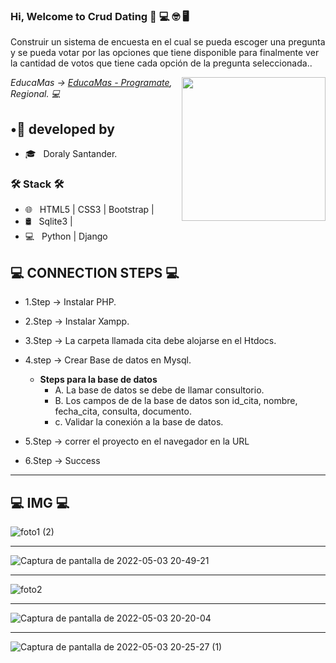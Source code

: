 ### Hi, Welcome to Crud Dating 👋 💻 🤓 🖥

<p>Construir un sistema de encuesta en el cual se pueda escoger una pregunta y se pueda votar por las opciones que tiene disponible para finalmente ver la cantidad de votos que tiene cada opción de la pregunta seleccionada..</p>

<img align='right' src="https://media.giphy.com/media/M9gbBd9nbDrOTu1Mqx/giphy.gif" width="230">

<p><em> EducaMas -> <a href="https://educamas.com.co/"> EducaMas - Programate</a>, Regional. 💻 </br>
</em></p>

<h2> •👩 developed by </h2>

- 🎓 &nbsp; Doraly Santander.



<h3>🛠 Stack 🛠 </h3>

- 🌐 &nbsp; HTML5 | CSS3 | Bootstrap |
- 🛢 &nbsp; Sqlite3 | 
- 💻 &nbsp; Python | Django


<h2>💻 CONNECTION STEPS 💻</h2>

- 1.Step -> Instalar PHP.
- 2.Step -> Instalar Xampp.

- 3.Step -> La carpeta llamada cita debe alojarse en el Htdocs.
- 4.step -> Crear Base de datos en Mysql. 

  - <strong> Steps para la base de datos </strong>
    - A. La base de datos se debe de llamar consultorio.
    - B. Los campos de de la base de datos son id_cita, nombre, fecha_cita, consulta, documento.
    - c. Validar la conexión a la base de datos.
   
- 5.Step -> correr el proyecto en el navegador en la URL 
- 6.Step -> Success
  
---

<h2>💻 IMG 💻</h2>

![foto1 (2)](https://user-images.githubusercontent.com/86391179/166611237-94ee6185-ba13-4fd9-a487-fa9714792077.png)

---
![Captura de pantalla de 2022-05-03 20-49-21](https://user-images.githubusercontent.com/86391179/166613326-b8c70a26-dba1-44f8-851f-69dad1eeb2a6.png)

---

![foto2](https://user-images.githubusercontent.com/86391179/166611353-2779fb07-4268-477a-b1c4-d0775c7c6490.png)

--- 

![Captura de pantalla de 2022-05-03 20-20-04](https://user-images.githubusercontent.com/86391179/166611431-5fbb31dd-58bf-4f0f-88b3-b78c6cc60a79.png)

--- 
![Captura de pantalla de 2022-05-03 20-25-27 (1)](https://user-images.githubusercontent.com/86391179/166611849-9889325b-76be-4d8b-ad61-fe148b7c1db6.png)
